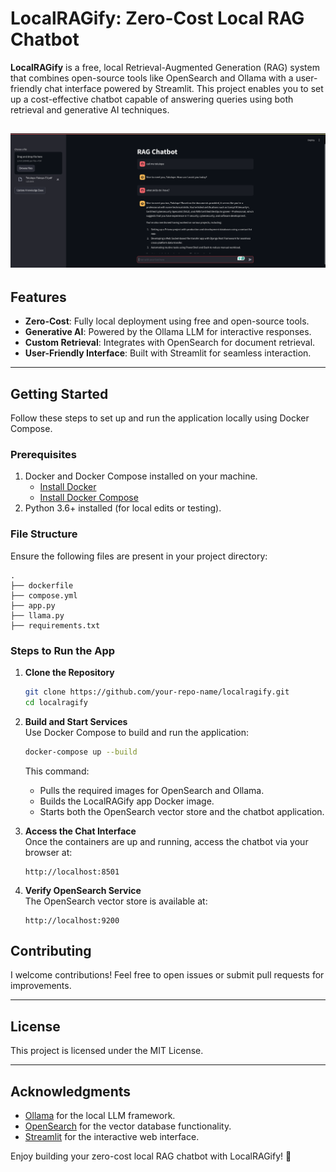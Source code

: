 # LocalRAGify: Zero-Cost Local RAG Chatbot  

**LocalRAGify** is a free, local Retrieval-Augmented Generation (RAG) system that combines open-source tools like OpenSearch and Ollama with a user-friendly chat interface powered by Streamlit. This project enables you to set up a cost-effective chatbot capable of answering queries using both retrieval and generative AI techniques.  

![Alt Text](./asset/LocalRAGify.png)
---

## **Features**  
- **Zero-Cost**: Fully local deployment using free and open-source tools.  
- **Generative AI**: Powered by the Ollama LLM for interactive responses.  
- **Custom Retrieval**: Integrates with OpenSearch for document retrieval.  
- **User-Friendly Interface**: Built with Streamlit for seamless interaction.  

---

## **Getting Started**  

Follow these steps to set up and run the application locally using Docker Compose.  

### **Prerequisites**  
1. Docker and Docker Compose installed on your machine.  
   - [Install Docker](https://docs.docker.com/get-docker/)  
   - [Install Docker Compose](https://docs.docker.com/compose/install/)  
2. Python 3.6+ installed (for local edits or testing).  

### **File Structure**  
Ensure the following files are present in your project directory:  
```
.
├── dockerfile
├── compose.yml
├── app.py
├── llama.py
├── requirements.txt
```

### **Steps to Run the App**  

1. **Clone the Repository**  
   ```bash
   git clone https://github.com/your-repo-name/localragify.git
   cd localragify
   ```

2. **Build and Start Services**  
   Use Docker Compose to build and run the application:  
   ```bash
   docker-compose up --build
   ```  

   This command:  
   - Pulls the required images for OpenSearch and Ollama.  
   - Builds the LocalRAGify app Docker image.  
   - Starts both the OpenSearch vector store and the chatbot application.  

3. **Access the Chat Interface**  
   Once the containers are up and running, access the chatbot via your browser at:  
   ```
   http://localhost:8501
   ```  

4. **Verify OpenSearch Service**  
   The OpenSearch vector store is available at:  
   ```
   http://localhost:9200
   ```  

## **Contributing**  
I welcome contributions! Feel free to open issues or submit pull requests for improvements.  

---

## **License**  
This project is licensed under the MIT License.  

---

## **Acknowledgments**  
- [Ollama](https://ollama.ai/) for the local LLM framework.  
- [OpenSearch](https://opensearch.org/) for the vector database functionality.  
- [Streamlit](https://streamlit.io/) for the interactive web interface.  

Enjoy building your zero-cost local RAG chatbot with LocalRAGify! 🚀